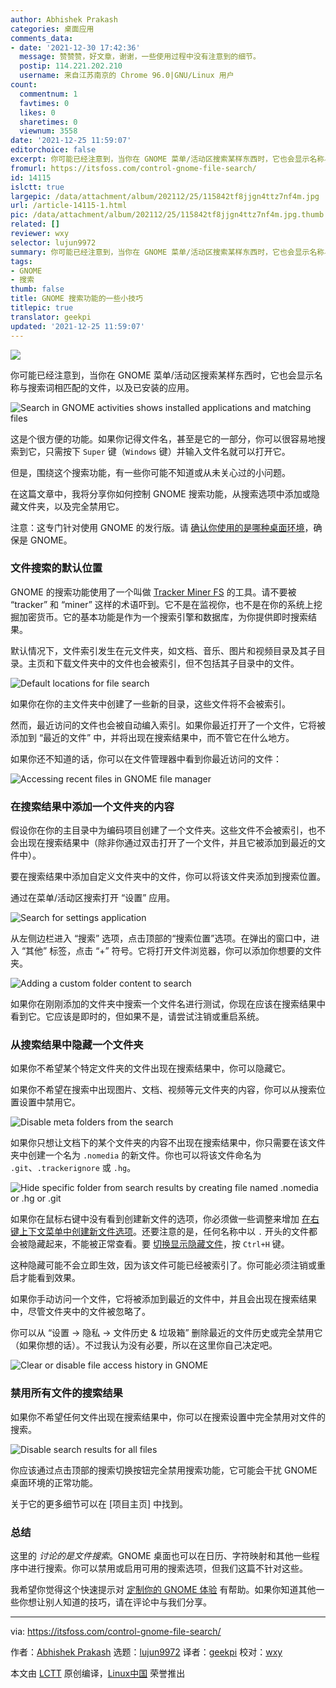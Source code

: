 ```yaml
---
author: Abhishek Prakash
categories: 桌面应用
comments_data:
- date: '2021-12-30 17:42:36'
  message: 赞赞赞，好文章，谢谢，一些使用过程中没有注意到的细节。
  postip: 114.221.202.210
  username: 来自江苏南京的 Chrome 96.0|GNU/Linux 用户
count:
  commentnum: 1
  favtimes: 0
  likes: 0
  sharetimes: 0
  viewnum: 3558
date: '2021-12-25 11:59:07'
editorchoice: false
excerpt: 你可能已经注意到，当你在 GNOME 菜单/活动区搜索某样东西时，它也会显示名称与搜索词相匹配的文件，以及已安装的应用。
fromurl: https://itsfoss.com/control-gnome-file-search/
id: 14115
islctt: true
largepic: /data/attachment/album/202112/25/115842tf8jjgn4ttz7nf4m.jpg
url: /article-14115-1.html
pic: /data/attachment/album/202112/25/115842tf8jjgn4ttz7nf4m.jpg.thumb.jpg
related: []
reviewer: wxy
selector: lujun9972
summary: 你可能已经注意到，当你在 GNOME 菜单/活动区搜索某样东西时，它也会显示名称与搜索词相匹配的文件，以及已安装的应用。
tags:
- GNOME
- 搜索
thumb: false
title: GNOME 搜索功能的一些小技巧
titlepic: true
translator: geekpi
updated: '2021-12-25 11:59:07'
---
```


![](/data/attachment/album/202112/25/115842tf8jjgn4ttz7nf4m.jpg)


你可能已经注意到，当你在 GNOME 菜单/活动区搜索某样东西时，它也会显示名称与搜索词相匹配的文件，以及已安装的应用。


![Search in GNOME activities shows installed applications and matching files](/data/attachment/album/202112/25/115909gci9w67cqq26ldri.png)


这是个很方便的功能。如果你记得文件名，甚至是它的一部分，你可以很容易地搜索到它，只需按下 `Super` 键（`Windows` 键）并输入文件名就可以打开它。


但是，围绕这个搜索功能，有一些你可能不知道或从未关心过的小问题。


在这篇文章中，我将分享你如何控制 GNOME 搜索功能，从搜索选项中添加或隐藏文件夹，以及完全禁用它。


注意：这专门针对使用 GNOME 的发行版。请 [确认你使用的是哪种桌面环境](https://itsfoss.com/find-desktop-environment/)，确保是 GNOME。


### 文件搜索的默认位置


GNOME 的搜索功能使用了一个叫做 [Tracker Miner FS](https://wiki.gnome.org/Projects/Tracker/Documentation/GettingStarted) 的工具。请不要被 “tracker” 和 “miner” 这样的术语吓到。它不是在监视你，也不是在你的系统上挖掘加密货币。它的基本功能是作为一个搜索引擎和数据库，为你提供即时搜索结果。


默认情况下，文件索引发生在元文件夹，如文档、音乐、图片和视频目录及其子目录。主页和下载文件夹中的文件也会被索引，但不包括其子目录中的文件。


![Default locations for file search](/data/attachment/album/202112/25/115910u0sgbfbs8s0ea8rh.png)


如果你在你的主文件夹中创建了一些新的目录，这些文件将不会被索引。


然而，最近访问的文件也会被自动编入索引。如果你最近打开了一个文件，它将被添加到 “最近的文件” 中，并将出现在搜索结果中，而不管它在什么地方。


如果你还不知道的话，你可以在文件管理器中看到你最近访问的文件：


![Accessing recent files in GNOME file manager](/data/attachment/album/202112/25/115911ulqql3igjxzqmt8i.png)


### 在搜索结果中添加一个文件夹的内容


假设你在你的主目录中为编码项目创建了一个文件夹。这些文件不会被索引，也不会出现在搜索结果中（除非你通过双击打开了一个文件，并且它被添加到最近的文件中）。


要在搜索结果中添加自定义文件夹中的文件，你可以将该文件夹添加到搜索位置。


通过在菜单/活动区搜索打开 “设置” 应用。


![Search for settings application](/data/attachment/album/202112/25/115912t3zv63zsd40bwnex.jpg)


从左侧边栏进入 “搜索” 选项，点击顶部的“搜索位置”选项。在弹出的窗口中，进入 “其他” 标签，点击 “+” 符号。它将打开文件浏览器，你可以添加你想要的文件夹。


![Adding a custom folder content to search](/data/attachment/album/202112/25/115913squbv3f20hrr33bo.png)


如果你在刚刚添加的文件夹中搜索一个文件名进行测试，你现在应该在搜索结果中看到它。它应该是即时的，但如果不是，请尝试注销或重启系统。


### 从搜索结果中隐藏一个文件夹


如果你不希望某个特定文件夹的文件出现在搜索结果中，你可以隐藏它。


如果你不希望在搜索中出现图片、文档、视频等元文件夹的内容，你可以从搜索位置设置中禁用它。


![Disable meta folders from the search](/data/attachment/album/202112/25/115913my4toywqt45qmitb.png)


如果你只想让文档下的某个文件夹的内容不出现在搜索结果中，你只需要在该文件夹中创建一个名为 `.nomedia` 的新文件。你也可以将该文件命名为 `.git`、`.trackerignore` 或 `.hg`。


![Hide specific folder from search results by creating file named .nomedia or .hg or .git](/data/attachment/album/202112/25/115914j4dg9ic350mu84il.png)


如果你在鼠标右键中没有看到创建新文件的选项，你必须做一些调整来增加 [在右键上下文菜单中创建新文件选项](https://itsfoss.com/add-new-document-option/)。还要注意的是，任何名称中以 `.` 开头的文件都会被隐藏起来，不能被正常查看。要 [切换显示隐藏文件](https://itsfoss.com/hide-folders-and-show-hidden-files-in-ubuntu-beginner-trick/)，按 `Ctrl+H` 键。


这种隐藏可能不会立即生效，因为该文件可能已经被索引了。你可能必须注销或重启才能看到效果。


如果你手动访问一个文件，它将被添加到最近的文件中，并且会出现在搜索结果中，尽管文件夹中的文件被忽略了。


你可以从 “设置 -> 隐私 -> 文件历史 & 垃圾箱” 删除最近的文件历史或完全禁用它（如果你想的话）。不过我认为没有必要，所以在这里你自己决定吧。


![Clear or disable file access history in GNOME](/data/attachment/album/202112/25/115916mwbwa42b7kvv0uwq.png)


### 禁用所有文件的搜索结果


如果你不希望任何文件出现在搜索结果中，你可以在搜索设置中完全禁用对文件的搜索。


![Disable search results for all files](/data/attachment/album/202112/25/115916o1p1fsalaxwwl51a.png)


你应该通过点击顶部的搜索切换按钮完全禁用搜索功能，它可能会干扰 GNOME 桌面环境的正常功能。


关于它的更多细节可以在 [项目主页] 中找到。


### 总结


这里的 *讨论的是文件搜索*。GNOME 桌面也可以在日历、字符映射和其他一些程序中进行搜索。你可以禁用或启用可用的搜索选项，但我们这篇不针对这些。


我希望你觉得这个快速提示对 [定制你的 GNOME 体验](https://itsfoss.com/gnome-tricks-ubuntu/) 有帮助。如果你知道其他一些你想让别人知道的技巧，请在评论中与我们分享。




---


via: <https://itsfoss.com/control-gnome-file-search/>


作者：[Abhishek Prakash](https://itsfoss.com/author/abhishek/) 选题：[lujun9972](https://github.com/lujun9972) 译者：[geekpi](https://github.com/geekpi) 校对：[wxy](https://github.com/wxy)


本文由 [LCTT](https://github.com/LCTT/TranslateProject) 原创编译，[Linux中国](https://linux.cn/) 荣誉推出